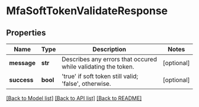 # MfaSoftTokenValidateResponse

## Properties
Name | Type | Description | Notes
------------ | ------------- | ------------- | -------------
**message** | **str** | Describes any errors that occured while validating the token. | [optional] 
**success** | **bool** | &#39;true&#39; if soft token still valid; &#39;false&#39;, otherwise. | [optional] 

[[Back to Model list]](../README.md#documentation-for-models) [[Back to API list]](../README.md#documentation-for-api-endpoints) [[Back to README]](../README.md)


